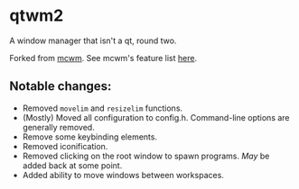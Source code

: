 # qtwm2

A window manager that isn't a qt, round two.

Forked from [mcwm](http://www.hack.org/mc/hacks/mcwm/). See mcwm's feature list [here](http://www.hack.org/mc/hacks/mcwm/features.html).

Notable changes:
---
* Removed `movelim` and `resizelim` functions. 
* (Mostly) Moved all configuration to config.h. Command-line options are generally removed.
* Remove some keybinding elements. 
* Removed iconification.
* Removed clicking on the root window to spawn programs. *May* be added back at some point.
* Added ability to move windows between workspaces.

